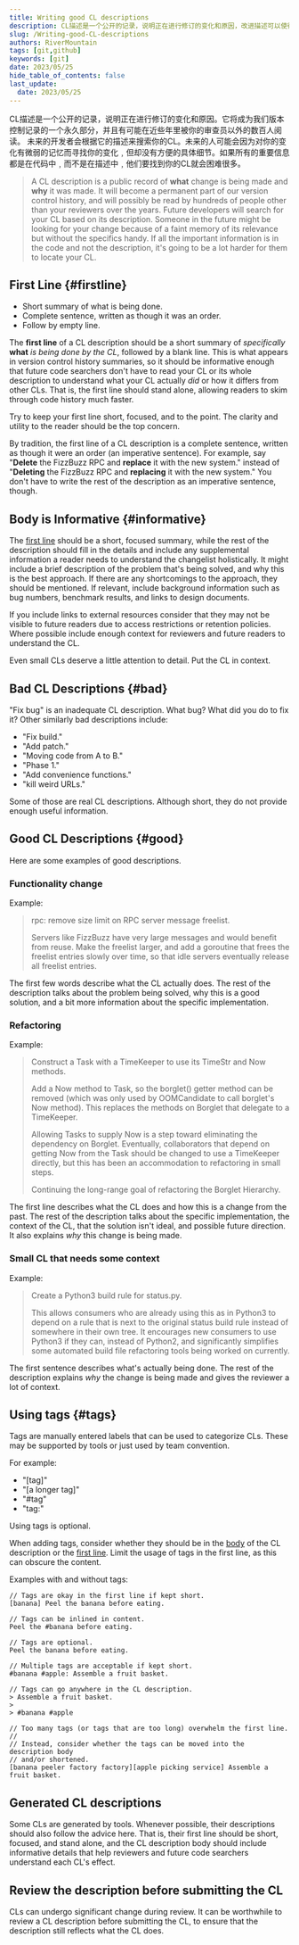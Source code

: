 ```yaml
---
title: Writing good CL descriptions
description: CL描述是一个公开的记录，说明正在进行修订的变化和原因，改进描述可以使得代码review高效便捷。
slug: /Writing-good-CL-descriptions
authors: RiverMountain
tags: [git,github]
keywords: [git]
date: 2023/05/25
hide_table_of_contents: false
last_update:
  date: 2023/05/25
---
```


CL描述是一个公开的记录，说明正在进行修订的变化和原因。它将成为我们版本控制记录的一个永久部分，并且有可能在近些年里被你的审查员以外的数百人阅读。
未来的开发者会根据它的描述来搜索你的CL。未来的人可能会因为对你的变化有微弱的记忆而寻找你的变化﹐但却没有方便的具体细节。如果所有的重要信息都是在代码中﹐而不是在描述中﹐他们要找到你的CL就会困难很多。

> A CL description is a public record of **what** change is being made and **why**
it was made. It will become a permanent part of our version control history, and
will possibly be read by hundreds of people other than your reviewers over the
years.
>Future developers will search for your CL based on its description. Someone in
the future might be looking for your change because of a faint memory of its
relevance but without the specifics handy. If all the important information is
in the code and not the description, it's going to be a lot harder for them to
locate your CL.

<!-- truncate -->

## First Line {#firstline}

*   Short summary of what is being done.
*   Complete sentence, written as though it was an order.
*   Follow by empty line.

The **first line** of a CL description should be a short summary of
*specifically* **what** *is being done by the CL*, followed by a blank line.
This is what appears in version control history summaries, so it should be
informative enough that future code searchers don't have to read your CL or its
whole description to understand what your CL actually *did* or how it differs
from other CLs. That is, the first line should stand alone, allowing readers to
skim through code history much faster.

Try to keep your first line short, focused, and to the point. The clarity and
utility to the reader should be the top concern.

By tradition, the first line of a CL description is a complete sentence, written
as though it were an order (an imperative sentence). For example, say
\"**Delete** the FizzBuzz RPC and **replace** it with the new system." instead
of \"**Deleting** the FizzBuzz RPC and **replacing** it with the new system."
You don't have to write the rest of the description as an imperative sentence,
though.

## Body is Informative {#informative}

The [first line](#firstline) should be a short, focused summary, while the rest
of the description should fill in the details and include any supplemental
information a reader needs to understand the changelist holistically. It might
include a brief description of the problem that's being solved, and why this is
the best approach. If there are any shortcomings to the approach, they should be
mentioned. If relevant, include background information such as bug numbers,
benchmark results, and links to design documents.

If you include links to external resources consider that they may not be visible
to future readers due to access restrictions or retention policies. Where
possible include enough context for reviewers and future readers to understand
the CL.

Even small CLs deserve a little attention to detail. Put the CL in context.

## Bad CL Descriptions {#bad}

"Fix bug" is an inadequate CL description. What bug? What did you do to fix it?
Other similarly bad descriptions include:

-   "Fix build."
-   "Add patch."
-   "Moving code from A to B."
-   "Phase 1."
-   "Add convenience functions."
-   "kill weird URLs."

Some of those are real CL descriptions. Although short, they do not provide
enough useful information.

## Good CL Descriptions {#good}

Here are some examples of good descriptions.

### Functionality change

Example:

> rpc: remove size limit on RPC server message freelist.
>
> Servers like FizzBuzz have very large messages and would benefit from reuse.
> Make the freelist larger, and add a goroutine that frees the freelist entries
> slowly over time, so that idle servers eventually release all freelist
> entries.

The first few words describe what the CL actually does. The rest of the
description talks about the problem being solved, why this is a good solution,
and a bit more information about the specific implementation.

### Refactoring

Example:

> Construct a Task with a TimeKeeper to use its TimeStr and Now methods.
>
> Add a Now method to Task, so the borglet() getter method can be removed (which
> was only used by OOMCandidate to call borglet's Now method). This replaces the
> methods on Borglet that delegate to a TimeKeeper.
>
> Allowing Tasks to supply Now is a step toward eliminating the dependency on
> Borglet. Eventually, collaborators that depend on getting Now from the Task
> should be changed to use a TimeKeeper directly, but this has been an
> accommodation to refactoring in small steps.
>
> Continuing the long-range goal of refactoring the Borglet Hierarchy.

The first line describes what the CL does and how this is a change from the
past. The rest of the description talks about the specific implementation, the
context of the CL, that the solution isn't ideal, and possible future direction.
It also explains *why* this change is being made.

### Small CL that needs some context

Example:

> Create a Python3 build rule for status.py.
>
> This allows consumers who are already using this as in Python3 to depend on a
> rule that is next to the original status build rule instead of somewhere in
> their own tree. It encourages new consumers to use Python3 if they can,
> instead of Python2, and significantly simplifies some automated build file
> refactoring tools being worked on currently.

The first sentence describes what's actually being done. The rest of the
description explains *why* the change is being made and gives the reviewer a lot
of context.

## Using tags {#tags}

Tags are manually entered labels that can be used to categorize CLs. These may
be supported by tools or just used by team convention.

For example:

-   "[tag]"
-   "[a longer tag]"
-   "#tag"
-   "tag:"

Using tags is optional.

When adding tags, consider whether they should be in the [body](#informative) of
the CL description or the [first line](#firstline). Limit the usage of tags in
the first line, as this can obscure the content.

Examples with and without tags:

``` {.good}
// Tags are okay in the first line if kept short.
[banana] Peel the banana before eating.

// Tags can be inlined in content.
Peel the #banana before eating.

// Tags are optional.
Peel the banana before eating.

// Multiple tags are acceptable if kept short.
#banana #apple: Assemble a fruit basket.

// Tags can go anywhere in the CL description.
> Assemble a fruit basket.
>
> #banana #apple
```

``` {.bad}
// Too many tags (or tags that are too long) overwhelm the first line.
//
// Instead, consider whether the tags can be moved into the description body
// and/or shortened.
[banana peeler factory factory][apple picking service] Assemble a fruit basket.
```

## Generated CL descriptions

Some CLs are generated by tools. Whenever possible, their descriptions should
also follow the advice here. That is, their first line should be short, focused,
and stand alone, and the CL description body should include informative details
that help reviewers and future code searchers understand each CL's effect.

## Review the description before submitting the CL

CLs can undergo significant change during review. It can be worthwhile to review
a CL description before submitting the CL, to ensure that the description still
reflects what the CL does.